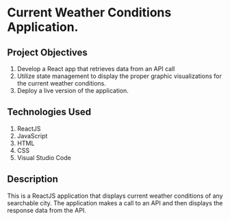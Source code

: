 # Current Weather Conditions Application.
## Project Objectives
1. Develop a React app that retrieves data from an API call
1. Utilize state management to display the proper graphic visualizations for the current weather conditions.
1. Deploy a live version of the application.
## Technologies Used
1. ReactJS
1. JavaScript
1. HTML
1. CSS
1. Visual Studio Code
## Description
This is a ReactJS application that displays current weather conditions of any searchable city. The application makes a call to an API and then displays the response data from the API.
